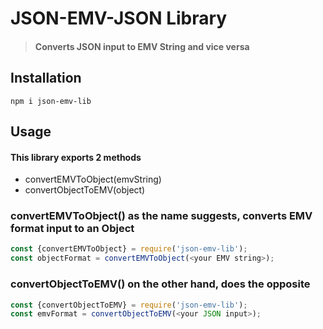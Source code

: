 # JSON-EMV-JSON Library
>#### Converts JSON input to EMV String and vice versa

## Installation
```
npm i json-emv-lib
```

## Usage
#### This library exports 2 methods
* convertEMVToObject(emvString)
* convertObjectToEMV(object)


### convertEMVToObject() as the name suggests, converts EMV format input to an Object

```javascript
const {convertEMVToObject} = require('json-emv-lib');
const objectFormat = convertEMVToObject(<your EMV string>);
```

### convertObjectToEMV() on the other hand, does the opposite
```javascript
const {convertObjectToEMV} = require('json-emv-lib');
const emvFormat = convertObjectToEMV(<your JSON input>);
```

